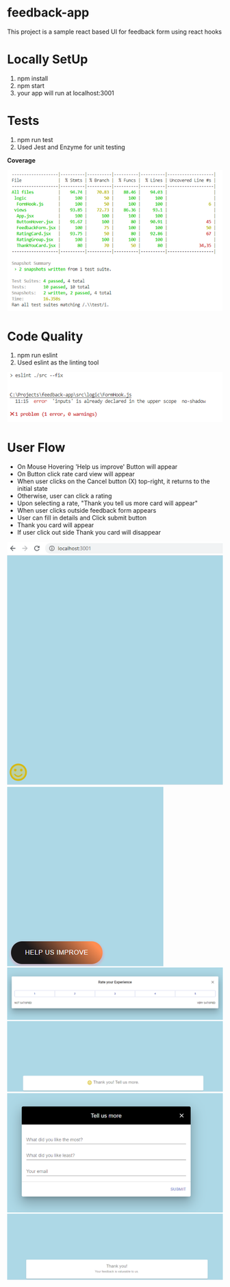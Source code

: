 # feedback-app
This project is a sample react based UI for feedback form using react hooks

# Locally SetUp

<ol>
<li>npm install</li>
<li>npm start</li>
<li> your app will run at localhost:3001</li>
</ol>

# Tests

<ol>
<li>npm run test</li>
<li>Used Jest and Enzyme for unit testing</li>
</ol>

<b>Coverage</b>

![alt text](screenshots/coverageReport.PNG "coverageReport")

# Code Quality

<ol>
<li>npm run eslint</li>
<li>Used eslint as the linting tool</li>
</ol>

![alt text](screenshots/codeQuality.PNG "coverageReport")

# User Flow

<ul>
<li>On Mouse Hovering 'Help us improve' Button will appear</li>
<li>On Button click rate card view will appear</li>
<li>When user clicks on the Cancel button (X) top-right, it 
returns to the initial state</li>
<li>Otherwise, user can click a rating</li>
<li>Upon selecting a rate, "Thank you tell us more card will appear"</li>
<li>When user clicks outside feedback form appears</li>
<li>User can fill in details and Click submit button</li>
<li>Thank you card will appear</li>
<li>If user click out side Thank you card will disappear</li>
</ul>

![alt text](screenshots/Screen1.PNG "Screen1")
![alt text](screenshots/Screen2.PNG "Screen2")
![alt text](screenshots/Screen3.PNG "Screen3")
![alt text](screenshots/Screen4.PNG "Screen4")
![alt text](screenshots/Screen5.PNG "Screen6")
![alt text](screenshots/Screen7.PNG "Screen7")
